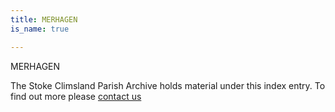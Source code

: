 ```yaml
---
title: MERHAGEN
is_name: true

---
```


MERHAGEN


The Stoke Climsland Parish Archive holds material under this index entry. To find out more please [contact us](/contact/)
